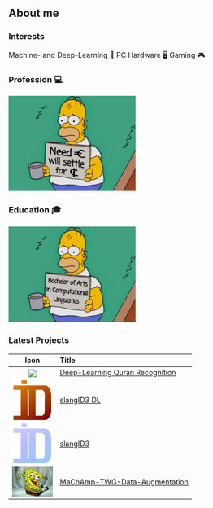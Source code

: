 ## About me
### Interests
Machine- and Deep-Learning 🤖 PC Hardware 🖥️ Gaming 🎮


### Profession 💻
<img src='https://raw.githubusercontent.com/m4cit/m4cit/main/bum.png' width="250">


### Education 🎓
<img src='https://raw.githubusercontent.com/m4cit/m4cit/main/educated_bum.png' width="250">

### Latest Projects
 
|        Icon        |        Title       |
|:------------------:|:-------------------|
|<img src='https://raw.githubusercontent.com/m4cit/Deep-Learning-Quran-Recognition/main/gallery/icon.png' align="center" width="80">|[Deep-Learning Quran Recognition](https://github.com/m4cit/Deep-Learning-Quran-Recognition)
|<img src='https://raw.githubusercontent.com/m4cit/slangID3_DL/main/misc/gallery/slangID3_dl_icon.png' align="center" width="80">|[slangID3 DL](https://github.com/m4cit/slangID3_DL)
|<img src='https://raw.githubusercontent.com/m4cit/slangID3/main/misc/gallery/slangID3_icon.png' align="center" width="80">|[slangID3](https://github.com/m4cit/slangID3)|
|<img src='https://raw.githubusercontent.com/m4cit/m4cit/main/no_icon.png' align="center" width="80">|[MaChAmp-TWG-Data-Augmentation](https://github.com/m4cit/MaChAmp-TWG-Data-Augmentation)

